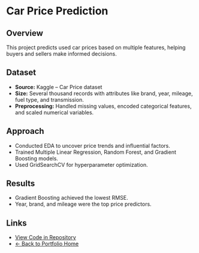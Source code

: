 # Car Price Prediction

## Overview
This project predicts used car prices based on multiple features, helping buyers and sellers make informed decisions.

## Dataset
- **Source:** Kaggle – Car Price dataset  
- **Size:** Several thousand records with attributes like brand, year, mileage, fuel type, and transmission.  
- **Preprocessing:** Handled missing values, encoded categorical features, and scaled numerical variables.

## Approach
- Conducted EDA to uncover price trends and influential factors.
- Trained Multiple Linear Regression, Random Forest, and Gradient Boosting models.
- Used GridSearchCV for hyperparameter optimization.

## Results
- Gradient Boosting achieved the lowest RMSE.
- Year, brand, and mileage were the top price predictors.

## Links
- [View Code in Repository](https://github.com/TSAKONG22/taesakong/tree/main/projects/car-price-prediction)  
- [← Back to Portfolio Home](/taesakong/)
